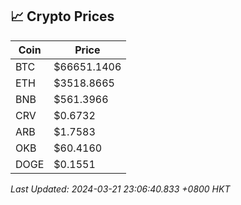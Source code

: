 ## 📈 Crypto Prices

| Coin | Price |
| ---- | ----- |
| BTC | $66651.1406 |
| ETH | $3518.8665 |
| BNB | $561.3966 |
| CRV | $0.6732 |
| ARB | $1.7583 |
| OKB | $60.4160 |
| DOGE | $0.1551 |

_Last Updated: 2024-03-21 23:06:40.833 +0800 HKT_